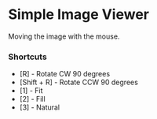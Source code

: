 # Simple Image Viewer
Moving the image with the mouse.

### Shortcuts
* [R] - Rotate CW 90 degrees
* [Shift + R] - Rotate CCW 90 degrees
* [1] - Fit
* [2] - Fill
* [3] - Natural
